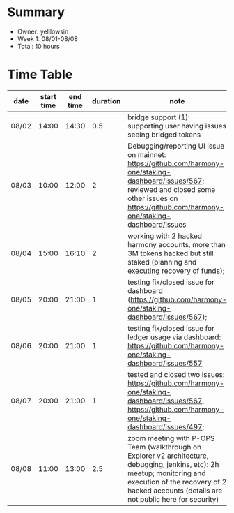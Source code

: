 # Summary
* Owner: yelllowsin
* Week 1: 08/01-08/08
* Total: 10 hours

# Time Table
| date  | start time  | end time | duration  |  note |
|---|---|---|---|---|
| 08/02  | 14:00 | 14:30 | 0.5 | bridge support (1): supporting user having issues seeing bridged tokens  |
| 08/03  | 10:00 | 12:00 | 2 | Debugging/reporting UI issue on mainnet: https://github.com/harmony-one/staking-dashboard/issues/567; reviewed and closed some other issues on https://github.com/harmony-one/staking-dashboard/issues  |
| 08/04  | 15:00  | 16:10  |  2 | working with 2 hacked harmony accounts, more than 3M tokens hacked but still staked (planning and executing recovery of funds);  |
| 08/05  | 20:00 | 21:00 | 1 | testing fix/closed issue for dashboard (https://github.com/harmony-one/staking-dashboard/issues/567);  |
| 08/06  | 20:00 | 21:00 | 1 | testing fix/closed issue for ledger usage via dashboard: https://github.com/harmony-one/staking-dashboard/issues/557  |
| 08/07  | 20:00 | 21:00 | 1 | tested and closed two issues: https://github.com/harmony-one/staking-dashboard/issues/567, https://github.com/harmony-one/staking-dashboard/issues/497;  |
| 08/08  | 11:00 | 13:00 | 2.5 | zoom meeting with P-OPS Team (walkthrough on Explorer v2 architecture, debugging, jenkins, etc): 2h meetup; monitoring and execution of the recovery of 2 hacked accounts (details are not public here for security)  |
